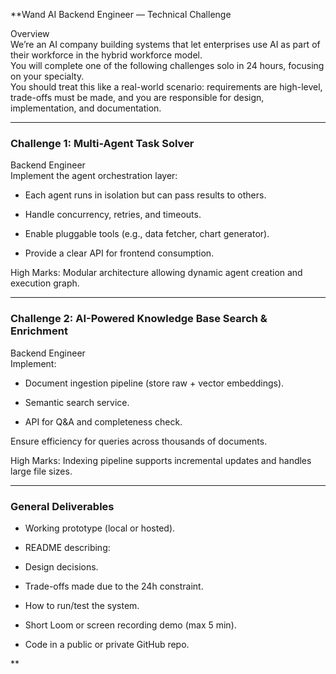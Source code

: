 **Wand AI Backend Engineer — Technical Challenge 

  
Overview  
We’re an AI company building systems that let enterprises use AI as part of their workforce in the hybrid workforce model.  
You will complete one of the following challenges solo in 24 hours, focusing on your specialty.  
You should treat this like a real-world scenario: requirements are high-level, trade-offs must be made, and you are responsible for design, implementation, and documentation.

---

### Challenge 1: Multi-Agent Task Solver

Backend Engineer  
Implement the agent orchestration layer:

- Each agent runs in isolation but can pass results to others.  
      
    
- Handle concurrency, retries, and timeouts.  
      
    
- Enable pluggable tools (e.g., data fetcher, chart generator).  
      
    
- Provide a clear API for frontend consumption.  
      
    

High Marks: Modular architecture allowing dynamic agent creation and execution graph.

---

### Challenge 2: AI-Powered Knowledge Base Search & Enrichment

Backend Engineer  
Implement:

- Document ingestion pipeline (store raw + vector embeddings).  
      
    
- Semantic search service.  
      
    
- API for Q&A and completeness check.  
      
    

Ensure efficiency for queries across thousands of documents.

High Marks: Indexing pipeline supports incremental updates and handles large file sizes.

---

### General Deliverables

- Working prototype (local or hosted).  
      
    
- README describing:  
      
    

- Design decisions.  
      
    
- Trade-offs made due to the 24h constraint.  
      
    
- How to run/test the system.  
      
    

- Short Loom or screen recording demo (max 5 min).  
      
    
- Code in a public or private GitHub repo.
    

  
**